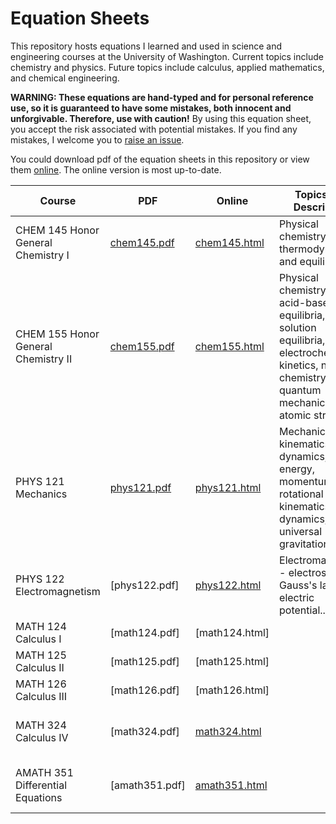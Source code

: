 # Equation Sheets
This repository hosts equations I learned and used in science and engineering courses at the University of Washington. Current topics include chemistry and physics. Future topics include calculus, applied mathematics, and chemical engineering.

**WARNING: These equations are hand-typed and for personal reference use, so it is guaranteed to have some mistakes, both innocent and unforgivable. Therefore, use with caution!** By using this equation sheet, you accept the risk associated with potential mistakes. If you find any mistakes, I welcome you to [raise an issue](https://github.com/tengjuilin/equation-sheets/issues/new).

You could download pdf of the equation sheets in this repository or view them [online](http://polarize.pw/equation-sheets/index.html). The online version is most up-to-date.

|Course|PDF|Online|Topics and Description|Status|
|-|-|-|-|-|
|CHEM 145 Honor General Chemistry I|[chem145.pdf](chem145.pdf)|[chem145.html](http://polarize.pw/equation-sheets/chem145.html)|Physical chemistry - gas, thermodynamics, and equilibrium.|completed|
|CHEM 155 Honor General Chemistry II|[chem155.pdf](chem155.pdf)|[chem155.html](http://polarize.pw/equation-sheets/chem155.html)|Physical chemistry - acid-base equilibria, solution equilibria, electrochemistry, kinetics, nuclear chemistry, and quantum mechanics and atomic structure.|completed|
|PHYS 121 Mechanics|[phys121.pdf](phys121.pdf)|[phys121.html](http://polarize.pw/equation-sheets/phys121.html)|Mechanics - kinematics, dynamics, energy, momentum, rotational kinematics and dynamics, and universal gravitation.|completed|
|PHYS 122 Electromagnetism|[phys122.pdf]|[phys122.html](http://polarize.pw/equation-sheets/phys122.html)|Electromagnetism - electrostatics, Gauss's law, electric potential...|currently constructing; course in progress|
|MATH 124 Calculus I|[math124.pdf]|[math124.html]||planning
|MATH 125 Calculus II|[math125.pdf]|[math125.html]||planning
|MATH 126 Calculus III|[math126.pdf]|[math126.html]||planning
|MATH 324 Calculus IV|[math324.pdf]|[math324.html](http://polarize.pw/equation-sheets/math324.html)||currently constructing; course in progress|
|AMATH 351 Differential Equations|[amath351.pdf]|[amath351.html](http://polarize.pw/equation-sheets/amath351.html)||currently constructing; course in progress|
